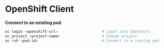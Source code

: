 # OpenShift Client

**Connect to an existing pod**

```bash
oc login <openshift-url>                    # Login into OpenShift
oc project <project-name>                   # Change project
oc rsh <pod-id>                             # Connect to a running pod
```
